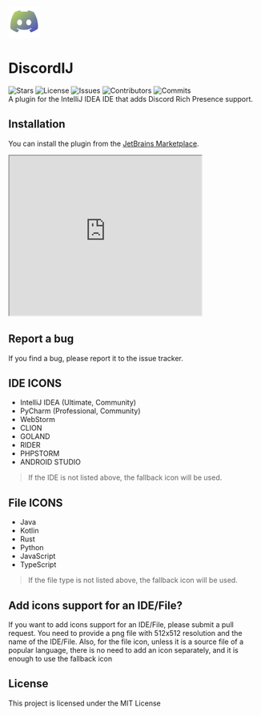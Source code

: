 <img src="src/main/resources/META-INF/pluginIcon.svg" width="64" height="64" alt="logo"/>

# DiscordIJ
![Stars](https://img.shields.io/github/stars/re-ovo/discord-ij?style=flat-square)
![License](https://img.shields.io/github/license/re-ovo/discord-ij?style=flat-square)
![Issues](https://img.shields.io/github/issues/re-ovo/discord-ij?style=flat-square)
![Contributors](https://img.shields.io/github/contributors/re-ovo/discord-ij?style=flat-square)
![Commits](https://img.shields.io/github/commit-activity/m/re-ovo/discord-ij?style=flat-square)   
A plugin for the IntelliJ IDEA IDE that adds Discord Rich Presence support.

## Installation
You can install the plugin from the [JetBrains Marketplace](https://plugins.jetbrains.com/plugin/21240-discordij).
<iframe width="384px" height="319px" src="https://plugins.jetbrains.com/embeddable/card/21240"></iframe>

## Report a bug
If you find a bug, please report it to the issue tracker.

## IDE ICONS
* IntelliJ IDEA (Ultimate, Community)
* PyCharm (Professional, Community)
* WebStorm
* CLION
* GOLAND
* RIDER
* PHPSTORM
* ANDROID STUDIO
> If the IDE is not listed above, the fallback icon will be used.

## File ICONS
* Java
* Kotlin
* Rust
* Python
* JavaScript
* TypeScript
> If the file type is not listed above, the fallback icon will be used.

## Add icons support for an IDE/File?
If you want to add icons support for an IDE/File, please submit a pull request.
You need to provide a png file with 512x512 resolution and the name of the IDE/File.
Also, for the file icon, unless it is a source file of a popular language, there is no need to add an icon separately, and it is enough to use the fallback icon

## License
This project is licensed under the MIT License